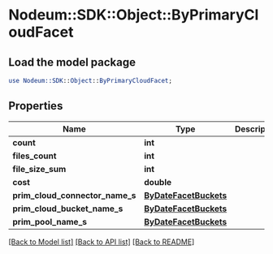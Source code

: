 # Nodeum::SDK::Object::ByPrimaryCloudFacet

## Load the model package
```perl
use Nodeum::SDK::Object::ByPrimaryCloudFacet;
```

## Properties
Name | Type | Description | Notes
------------ | ------------- | ------------- | -------------
**count** | **int** |  | [optional] 
**files_count** | **int** |  | [optional] 
**file_size_sum** | **int** |  | [optional] 
**cost** | **double** |  | [optional] 
**prim_cloud_connector_name_s** | [**ByDateFacetBuckets**](ByDateFacetBuckets.md) |  | [optional] 
**prim_cloud_bucket_name_s** | [**ByDateFacetBuckets**](ByDateFacetBuckets.md) |  | [optional] 
**prim_pool_name_s** | [**ByDateFacetBuckets**](ByDateFacetBuckets.md) |  | [optional] 

[[Back to Model list]](../README.md#documentation-for-models) [[Back to API list]](../README.md#documentation-for-api-endpoints) [[Back to README]](../README.md)


